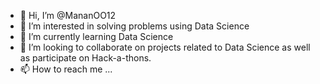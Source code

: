 - 👋 Hi, I’m @MananOO12
- 👀 I’m interested in solving problems using Data Science
- 🌱 I’m currently learning Data Science
- 💞️ I’m looking to collaborate on projects related to Data Science as well as participate on Hack-a-thons.
- 📫 How to reach me ...

<!---
MananOO12/MananOO12 is a ✨ special ✨ repository because its `README.md` (this file) appears on your GitHub profile.
You can click the Preview link to take a look at your changes.
--->
